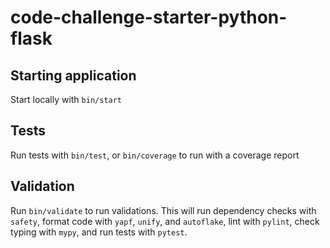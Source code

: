 # code-challenge-starter-python-flask

## Starting application
Start locally with `bin/start`

## Tests
Run tests with `bin/test`, or `bin/coverage` to run with a coverage report

## Validation
Run `bin/validate` to run validations. This will run dependency checks with `safety`, format code with `yapf`, `unify`, and `autoflake`, lint with `pylint`, check typing with `mypy`, and run tests with `pytest`.
